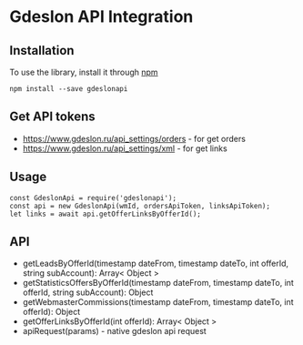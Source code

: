# Gdeslon API Integration

## Installation

To use the library, install it through [npm](https://npmjs.com)

```shell
npm install --save gdeslonapi
```

## Get API tokens
* https://www.gdeslon.ru/api_settings/orders - for get orders
* https://www.gdeslon.ru/api_settings/xml - for get links

## Usage
    const GdeslonApi = require('gdeslonapi');
    const api = new GdeslonApi(wmId, ordersApiToken, linksApiToken);
    let links = await api.getOfferLinksByOfferId();

## API
* getLeadsByOfferId(timestamp dateFrom, timestamp dateTo, int offerId, string subAccount): Array< Object >
* getStatisticsOffersByOfferId(timestamp dateFrom, timestamp dateTo, int offerId, string subAccount): Object
* getWebmasterCommissions(timestamp dateFrom, timestamp dateTo, int offerId): Object
* getOfferLinksByOfferId(int offerId): Array< Object >
* apiRequest(params) - native gdeslon api request